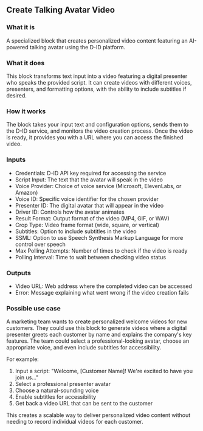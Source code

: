 
## Create Talking Avatar Video

### What it is
A specialized block that creates personalized video content featuring an AI-powered talking avatar using the D-ID platform.

### What it does
This block transforms text input into a video featuring a digital presenter who speaks the provided script. It can create videos with different voices, presenters, and formatting options, with the ability to include subtitles if desired.

### How it works
The block takes your input text and configuration options, sends them to the D-ID service, and monitors the video creation process. Once the video is ready, it provides you with a URL where you can access the finished video.

### Inputs
- Credentials: D-ID API key required for accessing the service
- Script Input: The text that the avatar will speak in the video
- Voice Provider: Choice of voice service (Microsoft, ElevenLabs, or Amazon)
- Voice ID: Specific voice identifier for the chosen provider
- Presenter ID: The digital avatar that will appear in the video
- Driver ID: Controls how the avatar animates
- Result Format: Output format of the video (MP4, GIF, or WAV)
- Crop Type: Video frame format (wide, square, or vertical)
- Subtitles: Option to include subtitles in the video
- SSML: Option to use Speech Synthesis Markup Language for more control over speech
- Max Polling Attempts: Number of times to check if the video is ready
- Polling Interval: Time to wait between checking video status

### Outputs
- Video URL: Web address where the completed video can be accessed
- Error: Message explaining what went wrong if the video creation fails

### Possible use case
A marketing team wants to create personalized welcome videos for new customers. They could use this block to generate videos where a digital presenter greets each customer by name and explains the company's key features. The team could select a professional-looking avatar, choose an appropriate voice, and even include subtitles for accessibility.

For example:
1. Input a script: "Welcome, [Customer Name]! We're excited to have you join us..."
2. Select a professional presenter avatar
3. Choose a natural-sounding voice
4. Enable subtitles for accessibility
5. Get back a video URL that can be sent to the customer

This creates a scalable way to deliver personalized video content without needing to record individual videos for each customer.

